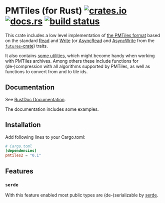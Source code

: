 # PMTiles (for Rust) [![crates.io](https://img.shields.io/crates/v/pmtiles2?style=flat-square&logo=rust)](https://crates.io/crates/pmtiles2) [![docs.rs](https://img.shields.io/badge/docs.rs-pmtiles2-66c2a5.svg?logo=docs.rs&style=flat-square)](https://docs.rs/pmtiles2) [![build status](https://img.shields.io/github/actions/workflow/status/arma-place/pmtiles-rs/CI.yml?branch=master&style=flat-square)](https://github.com/arma-place/pmtiles-rs/actions?query=branch%3Amaster)

This crate includes a low level implementation of [the PMTiles format](https://github.com/protomaps/PMTiles) based on the standard [Read](https://doc.rust-lang.org/std/io/trait.Read.html) and [Write](https://doc.rust-lang.org/std/io/trait.Write.html) (or [AsyncRead](https://docs.rs/futures/latest/futures/io/trait.AsyncRead.html) and [AsyncWrite](https://docs.rs/futures/latest/futures/io/trait.AsyncWrite.html) from the [`futures`-crate](https://docs.rs/futures/latest/futures/index.html)) traits.

It also contains [some utilities](https://docs.rs/pmtiles2/latest/pmtiles2/util/), which might become handy when working with PMTiles archives. Among others these include functions for (de-)compression with all algorithms supported by PMTiles, as well as functions to convert from and to tile ids.

## Documentation
See [RustDoc Documentation](https://docs.rs/pmtiles2).

The documentation includes some examples.

## Installation

Add following lines to your Cargo.toml:
```toml
# Cargo.toml
[dependencies]
pmtiles2 = "0.1"
```

## Features

### `serde`
With this feature enabled most public types are (de-)serializable by [serde](https://crates.io/crates/serde).